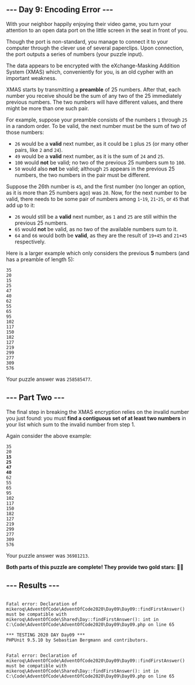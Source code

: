 <article class="day-desc"><h2>--- Day 9: Encoding Error ---</h2><p>With your neighbor happily enjoying their video game, you turn your attention to an open data port on the little screen in the seat in front of you.</p>
<p>Though the port is non-standard, you manage to connect it to your computer through the clever use of several paperclips. Upon connection, the port outputs a series of numbers (your puzzle input).</p>
<p>The data appears to be encrypted with the eXchange-Masking Addition System (<span title="No relation.">XMAS</span>) which, conveniently for you, is an old cypher with an important weakness.</p>
<p>XMAS starts by transmitting a <b>preamble</b> of 25 numbers. After that, each number you receive should be the sum of any two of the 25 immediately previous numbers. The two numbers will have different values, and there might be more than one such pair.</p>
<p>For example, suppose your preamble consists of the numbers <code>1</code> through <code>25</code> in a random order. To be valid, the next number must be the sum of two of those numbers:</p>
<ul>
<li><code>26</code> would be a <b>valid</b> next number, as it could be <code>1</code> plus <code>25</code> (or many other pairs, like <code>2</code> and <code>24</code>).</li>
<li><code>49</code> would be a <b>valid</b> next number, as it is the sum of <code>24</code> and <code>25</code>.</li>
<li><code>100</code> would <b>not</b> be valid; no two of the previous 25 numbers sum to <code>100</code>.</li>
<li><code>50</code> would also <b>not</b> be valid; although <code>25</code> appears in the previous 25 numbers, the two numbers in the pair must be different.</li>
</ul>
<p>Suppose the 26th number is <code>45</code>, and the first number (no longer an option, as it is more than 25 numbers ago) was <code>20</code>. Now, for the next number to be valid, there needs to be some pair of numbers among <code>1</code>-<code>19</code>, <code>21</code>-<code>25</code>, or <code>45</code> that add up to it:</p>
<ul>
<li><code>26</code> would still be a <b>valid</b> next number, as <code>1</code> and <code>25</code> are still within the previous 25 numbers.</li>
<li><code>65</code> would <b>not</b> be valid, as no two of the available numbers sum to it.</li>
<li><code>64</code> and <code>66</code> would both be <b>valid</b>, as they are the result of <code>19+45</code> and <code>21+45</code> respectively.</li>
</ul>
<p>Here is a larger example which only considers the previous <b>5</b> numbers (and has a preamble of length 5):</p>
<pre><code>35
20
15
25
47
40
62
55
65
95
102
117
150
182
127
219
299
277
309
576
</code></pre>


</article>
<p>Your puzzle answer was <code>258585477</code>.</p><article class="day-desc"><h2 id="part2">--- Part Two ---</h2><p>The final step in breaking the XMAS encryption relies on the invalid number you just found: you must <b>find a contiguous set of at least two numbers</b> in your list which sum to the invalid number from step 1.</p>
<p>Again consider the above example:</p>
<pre><code>35
20
<b>15</b>
<b>25</b>
<b>47</b>
<b>40</b>
62
55
65
95
102
117
150
182
127
219
299
277
309
576
</code></pre>



</article>
<p>Your puzzle answer was <code>36981213</code>.</p><p class="day-success"><b>Both parts of this puzzle are complete! They provide two gold stars: 🌟🌟</b></p>
<h2>--- Results ---</h2>
<pre><code>
Fatal error: Declaration of mikeroq\AdventOfCode\AdventOfCode2020\Day09\Day09::findFirstAnswer() must be compatible with mikeroq\AdventOfCode\Shared\Day::findFirstAnswer(): int in C:\Code\AdventOfCode\AdventOfCode2020\Day09\Day09.php on line 65
</code></pre>
<pre><code>*** TESTING 2020 DAY Day09 ***
PHPUnit 9.5.10 by Sebastian Bergmann and contributors.


Fatal error: Declaration of mikeroq\AdventOfCode\AdventOfCode2020\Day09\Day09::findFirstAnswer() must be compatible with mikeroq\AdventOfCode\Shared\Day::findFirstAnswer(): int in C:\Code\AdventOfCode\AdventOfCode2020\Day09\Day09.php on line 65
</code></pre>